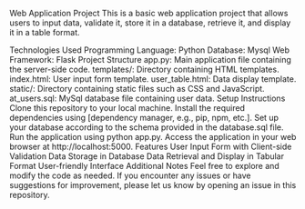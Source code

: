 Web Application Project
This is a basic web application project that allows users to input data, validate it, store it in a database, retrieve it, and display it in a table format.

Technologies Used
Programming Language: Python
Database: Mysql
Web Framework: Flask
Project Structure
app.py: Main application file containing the server-side code.
templates/: Directory containing HTML templates.
index.html: User input form template.
user_table.html: Data display template.
static/: Directory containing static files such as CSS and JavaScript.
at_users.sql: MySql database file containing user data.
Setup Instructions
Clone this repository to your local machine.
Install the required dependencies using [dependency manager, e.g., pip, npm, etc.].
Set up your database according to the schema provided in the database.sql file.
Run the application using python app.py.
Access the application in your web browser at http://localhost:5000.
Features
User Input Form with Client-side Validation
Data Storage in Database
Data Retrieval and Display in Tabular Format
User-friendly Interface
Additional Notes
Feel free to explore and modify the code as needed.
If you encounter any issues or have suggestions for improvement, please let us know by opening an issue in this repository.
